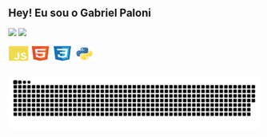 ## Hey! Eu sou o Gabriel Paloni

<div>
  <a href="https://github.com/gabrielpaloni" style="text-decoration: none;">
  <img height="180em" src="https://github-readme-stats.vercel.app/api?username=gabrielpaloni&show_icons=true&theme=dark&include_all_commits=true&count_private=true"/>
  <img height="180em" src="https://github-readme-stats.vercel.app/api/top-langs/?username=gabrielpaloni&layout=compact&langs_count=16&theme=dark"/>
</div>
    
<div style="display: inline_block"><br>
  <img align="center" alt="Rafa-Js" height="30" width="40" src="https://raw.githubusercontent.com/devicons/devicon/master/icons/javascript/javascript-plain.svg">
  <img align="center" alt="Rafa-HTML" height="30" width="40" src="https://raw.githubusercontent.com/devicons/devicon/master/icons/html5/html5-original.svg">
  <img align="center" alt="Rafa-CSS" height="30" width="40" src="https://raw.githubusercontent.com/devicons/devicon/master/icons/css3/css3-original.svg">
  <img align="center" alt="Rafa-Python" height="30" width="40" src="https://raw.githubusercontent.com/devicons/devicon/master/icons/python/python-original.svg">
</div>

##

<picture>
  <source media="(prefers-color-scheme: dark)" srcset="https://raw.githubusercontent.com/gabrielpaloni/gabrielpaloni/output/github-contribution-grid-snake-dark.svg">
  <source media="(prefers-color-scheme: light)" srcset="https://raw.githubusercontent.com/gabrielpaloni/gabrielpaloni/output/github-contribution-grid-snake.svg">
  <img alt="github contribution grid snake animation" src="https://raw.githubusercontent.com/gabrielpaloni/gabrielpaloni/output/github-contribution-grid-snake.svg">
</picture>
